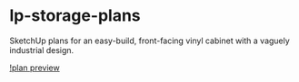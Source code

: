 # lp-storage-plans

SketchUp plans for an easy-build, front-facing vinyl cabinet with a vaguely industrial design. 

[!plan preview](/preview.JPG)
